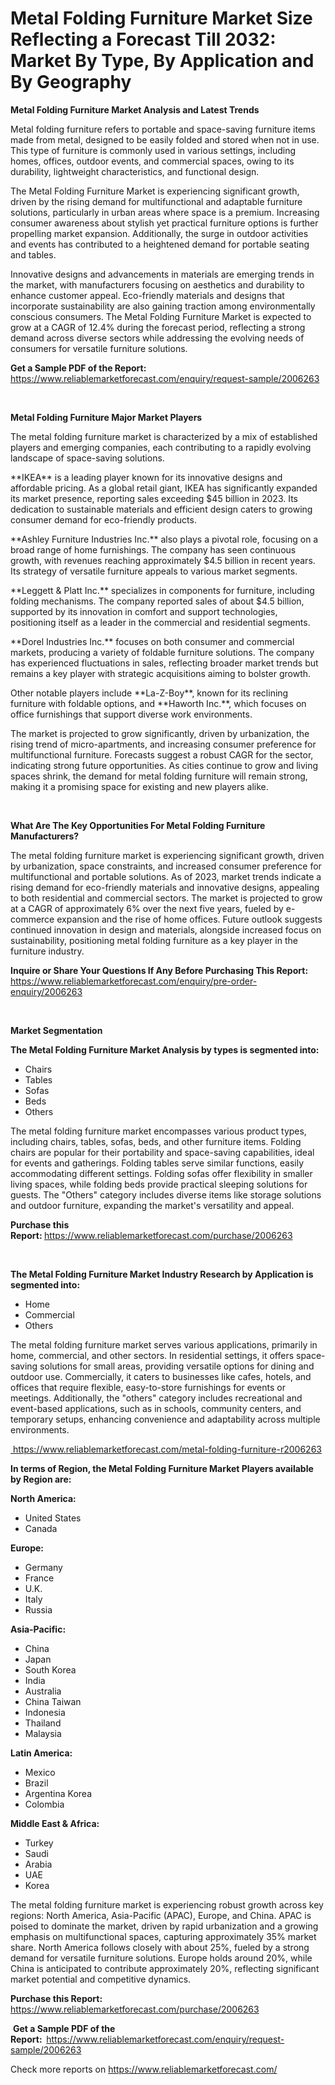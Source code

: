 <p><h1>Metal Folding Furniture Market Size Reflecting a Forecast Till 2032: Market By Type, By Application and By Geography</h1></p><p><strong>Metal Folding Furniture Market Analysis and Latest Trends</strong></p>
<p><p>Metal folding furniture refers to portable and space-saving furniture items made from metal, designed to be easily folded and stored when not in use. This type of furniture is commonly used in various settings, including homes, offices, outdoor events, and commercial spaces, owing to its durability, lightweight characteristics, and functional design.</p><p>The Metal Folding Furniture Market is experiencing significant growth, driven by the rising demand for multifunctional and adaptable furniture solutions, particularly in urban areas where space is a premium. Increasing consumer awareness about stylish yet practical furniture options is further propelling market expansion. Additionally, the surge in outdoor activities and events has contributed to a heightened demand for portable seating and tables.</p><p>Innovative designs and advancements in materials are emerging trends in the market, with manufacturers focusing on aesthetics and durability to enhance customer appeal. Eco-friendly materials and designs that incorporate sustainability are also gaining traction among environmentally conscious consumers. The Metal Folding Furniture Market is expected to grow at a CAGR of 12.4% during the forecast period, reflecting a strong demand across diverse sectors while addressing the evolving needs of consumers for versatile furniture solutions.</p></p>
<p><strong>Get a Sample PDF of the Report:&nbsp;</strong> <a href="https://www.reliablemarketforecast.com/enquiry/request-sample/2006263?utm_campaign=2808&utm_medium=2&utm_source=Github&utm_content=ia&utm_term=06042025&utm_id=metal-folding-furniture">https://www.reliablemarketforecast.com/enquiry/request-sample/2006263</a></p>
<p>&nbsp;</p>
<p><strong>Metal Folding Furniture Major Market Players</strong></p>
<p><p>The metal folding furniture market is characterized by a mix of established players and emerging companies, each contributing to a rapidly evolving landscape of space-saving solutions.</p><p>**IKEA** is a leading player known for its innovative designs and affordable pricing. As a global retail giant, IKEA has significantly expanded its market presence, reporting sales exceeding $45 billion in 2023. Its dedication to sustainable materials and efficient design caters to growing consumer demand for eco-friendly products.</p><p>**Ashley Furniture Industries Inc.** also plays a pivotal role, focusing on a broad range of home furnishings. The company has seen continuous growth, with revenues reaching approximately $4.5 billion in recent years. Its strategy of versatile furniture appeals to various market segments.</p><p>**Leggett & Platt Inc.** specializes in components for furniture, including folding mechanisms. The company reported sales of about $4.5 billion, supported by its innovation in comfort and support technologies, positioning itself as a leader in the commercial and residential segments.</p><p>**Dorel Industries Inc.** focuses on both consumer and commercial markets, producing a variety of foldable furniture solutions. The company has experienced fluctuations in sales, reflecting broader market trends but remains a key player with strategic acquisitions aiming to bolster growth.</p><p>Other notable players include **La-Z-Boy**, known for its reclining furniture with foldable options, and **Haworth Inc.**, which focuses on office furnishings that support diverse work environments. </p><p>The market is projected to grow significantly, driven by urbanization, the rising trend of micro-apartments, and increasing consumer preference for multifunctional furniture. Forecasts suggest a robust CAGR for the sector, indicating strong future opportunities. As cities continue to grow and living spaces shrink, the demand for metal folding furniture will remain strong, making it a promising space for existing and new players alike.</p></p>
<p>&nbsp;</p>
<p><strong>What Are The Key Opportunities For Metal Folding Furniture Manufacturers?</strong></p>
<p><p>The metal folding furniture market is experiencing significant growth, driven by urbanization, space constraints, and increased consumer preference for multifunctional and portable solutions. As of 2023, market trends indicate a rising demand for eco-friendly materials and innovative designs, appealing to both residential and commercial sectors. The market is projected to grow at a CAGR of approximately 6% over the next five years, fueled by e-commerce expansion and the rise of home offices. Future outlook suggests continued innovation in design and materials, alongside increased focus on sustainability, positioning metal folding furniture as a key player in the furniture industry.</p></p>
<p><strong>Inquire or Share Your Questions If Any Before Purchasing This Report:</strong> <a href="https://www.reliablemarketforecast.com/enquiry/pre-order-enquiry/2006263?utm_campaign=2808&utm_medium=2&utm_source=Github&utm_content=ia&utm_term=06042025&utm_id=metal-folding-furniture">https://www.reliablemarketforecast.com/enquiry/pre-order-enquiry/2006263</a></p>
<p>&nbsp;</p>
<p><strong>Market Segmentation</strong></p>
<p><strong>The Metal Folding Furniture Market Analysis by types is segmented into:</strong></p>
<p><ul><li>Chairs</li><li>Tables</li><li>Sofas</li><li>Beds</li><li>Others</li></ul></p>
<p><p>The metal folding furniture market encompasses various product types, including chairs, tables, sofas, beds, and other furniture items. Folding chairs are popular for their portability and space-saving capabilities, ideal for events and gatherings. Folding tables serve similar functions, easily accommodating different settings. Folding sofas offer flexibility in smaller living spaces, while folding beds provide practical sleeping solutions for guests. The "Others" category includes diverse items like storage solutions and outdoor furniture, expanding the market's versatility and appeal.</p></p>
<p><strong>Purchase this Report:&nbsp;</strong><a href="https://www.reliablemarketforecast.com/purchase/2006263?utm_campaign=2808&utm_medium=2&utm_source=Github&utm_content=ia&utm_term=06042025&utm_id=metal-folding-furniture">https://www.reliablemarketforecast.com/purchase/2006263</a></p>
<p>&nbsp;</p>
<p><strong>The Metal Folding Furniture Market Industry Research by Application is segmented into:</strong></p>
<p><ul><li>Home</li><li>Commercial</li><li>Others</li></ul></p>
<p><p>The metal folding furniture market serves various applications, primarily in home, commercial, and other sectors. In residential settings, it offers space-saving solutions for small areas, providing versatile options for dining and outdoor use. Commercially, it caters to businesses like cafes, hotels, and offices that require flexible, easy-to-store furnishings for events or meetings. Additionally, the "others" category includes recreational and event-based applications, such as in schools, community centers, and temporary setups, enhancing convenience and adaptability across multiple environments.</p></p>
<p><a href="https://www.reliablemarketforecast.com/metal-folding-furniture-r2006263?utm_campaign=2808&utm_medium=2&utm_source=Github&utm_content=ia&utm_term=06042025&utm_id=metal-folding-furniture">&nbsp;https://www.reliablemarketforecast.com/metal-folding-furniture-r2006263</a></p>
<p><strong>In terms of Region, the Metal Folding Furniture Market Players available by Region are:</strong></p>
<p>
    <p> <strong> North America: </strong>
        <ul>
            <li>United States</li>
            <li>Canada</li>
        </ul>
        </p> 
    <p> <strong> Europe: </strong>
        <ul>
            <li>Germany</li>
            <li>France</li>
            <li>U.K.</li>
            <li>Italy</li>
            <li>Russia</li>
        </ul>
        </p> 
    <p> <strong> Asia-Pacific: </strong>
        <ul>
            <li>China</li>
            <li>Japan</li>
            <li>South Korea</li>
            <li>India</li>
            <li>Australia</li>
            <li>China Taiwan</li>
            <li>Indonesia</li>
            <li>Thailand</li>
            <li>Malaysia</li>
        </ul>
        </p> 
    <p> <strong> Latin America: </strong>
        <ul>
            <li>Mexico</li>
            <li>Brazil</li>
            <li>Argentina Korea</li>
            <li>Colombia</li>
        </ul>
        </p> 
    <p> <strong> Middle East & Africa: </strong>
        <ul>
            <li>Turkey</li>
            <li>Saudi</li>
            <li>Arabia</li>
            <li>UAE</li>
            <li>Korea</li>
        </ul>
    </p>
    </p>
<p><p>The metal folding furniture market is experiencing robust growth across key regions: North America, Asia-Pacific (APAC), Europe, and China. APAC is poised to dominate the market, driven by rapid urbanization and a growing emphasis on multifunctional spaces, capturing approximately 35% market share. North America follows closely with about 25%, fueled by a strong demand for versatile furniture solutions. Europe holds around 20%, while China is anticipated to contribute approximately 20%, reflecting significant market potential and competitive dynamics.</p></p>
<p><strong>Purchase this Report: </strong><a href="https://www.reliablemarketforecast.com/purchase/2006263?utm_campaign=2808&utm_medium=2&utm_source=Github&utm_content=ia&utm_term=06042025&utm_id=metal-folding-furniture">https://www.reliablemarketforecast.com/purchase/2006263</a></p>
<p>&nbsp;<strong>Get a Sample PDF of the Report:&nbsp;&nbsp;</strong><a href="https://www.reliablemarketforecast.com/enquiry/request-sample/2006263?utm_campaign=2808&utm_medium=2&utm_source=Github&utm_content=ia&utm_term=06042025&utm_id=metal-folding-furniture">https://www.reliablemarketforecast.com/enquiry/request-sample/2006263</a></p>
<p><strong></strong></p>
<p>Check more reports on <a href="https://www.reliablemarketforecast.com/?utm_campaign=2808&utm_medium=2&utm_source=Github&utm_content=ia&utm_term=06042025&utm_id=metal-folding-furniture">https://www.reliablemarketforecast.com/</a></p>